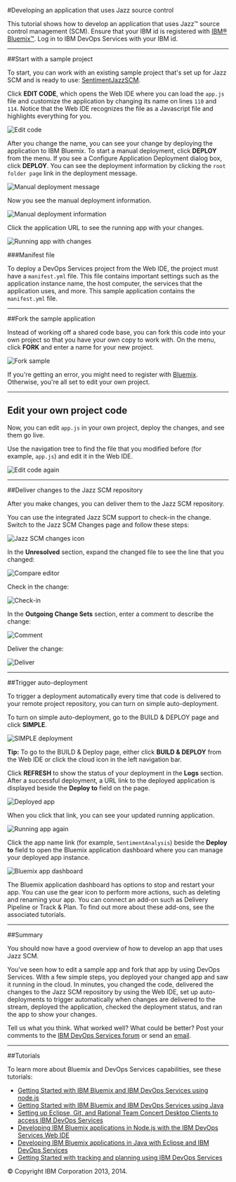 #Developing an application that uses Jazz source control

This tutorial shows how to develop an application that uses Jazz&trade; source control management (SCM). 
Ensure that your IBM id is registered with [IBM&reg; Bluemix&trade;](https://bluemix.net). Log in to IBM DevOps Services with your IBM id.

---
##Start with a sample project

To start, you can work with an existing sample project that's set up for 
Jazz SCM and is ready to use: [SentimentJazzSCM](https://hub.jazz.net/project/curtispd/SentimentJazzSCM/overview).

Click **EDIT CODE**, which opens the Web IDE where you can load the `app.js` file and 
customize the application by changing its name on lines `110` and `114`. 
Notice that the Web IDE recognizes the file as a Javascript file and 
highlights everything for you.

![Edit code](images/EditCode.png)

After you change the name, you can see your change by 
deploying the application to IBM Bluemix. 
To start a manual deployment, click **DEPLOY** from the menu. 
If you see a Configure Application Deployment dialog box, 
click **DEPLOY**. You can see the deployment information by 
clicking the `root folder page` link 
in the deployment message.

![Manual deployment message](images/ManualDeploymentMsg.png)

Now you see the manual deployment information.

![Manual deployment information](images/ManualDeploymentInfo.png)

Click the application URL to see the running app with your changes.

![Running app with changes](images/RunningApp.png)

###Manifest file

To deploy a DevOps Services project from the Web IDE, the project must have a 
`manifest.yml` file. 
This file contains important settings such as the application instance name,
the host computer, the services that the application uses, and more. 
This sample application contains the `manifest.yml` file.

---
##Fork the sample application

Instead of working off a shared code base, 
you can fork this code into your own project so that you have your own copy to work with. 
On the menu, click **FORK** and enter a name for your new project. 

![Fork sample](images/ForkSample.png)

If you're getting an error, you might need to register with [Bluemix](https://bluemix.net). 
Otherwise, you're all set to edit your own project.

---
## Edit your own project code

Now, you can edit `app.js` in your own project, deploy the changes, and see them go live. 

Use the 
navigation tree to find the file that you modified before (for example, `app.js`) and 
edit it in the Web IDE. 

![Edit code again](images/EditCodeAgain.png)

---
##Deliver changes to the Jazz SCM repository

After you make changes, 
you can deliver them to the Jazz SCM repository. 

You can use the integrated Jazz SCM support to check-in the change. 
Switch to the Jazz SCM Changes page and follow these steps:

![Jazz SCM changes icon](images/JazzSCMChanges.png)


In the **Unresolved** section, expand the changed file to see the line that you changed:

![Compare editor](images/CompareEditor.png)

Check in the change:

![Check-in](images/Checkin.png)


In the **Outgoing Change Sets** section, enter a comment to describe the change:

![Comment](images/Comment.png)

Deliver the change:

![Deliver](images/Deliver.png)
 
---
##Trigger auto-deployment

To trigger a deployment automatically every time that code is 
delivered to your remote project repository, 
you can turn on simple auto-deployment.

To turn on simple auto-deployment, go to the BUILD & DEPLOY page 
and click **SIMPLE**. 


![SIMPLE deployment](images/TurnOnSIMPLEDeploy.png)

**Tip:** To go to the BUILD & Deploy page, either click **BUILD & DEPLOY** from the 
Web IDE or click the cloud 
icon in the left navigation bar.

Click **REFRESH** to show the status of your deployment in the **Logs** section. 
After a successful deployment, a URL link to the deployed application is displayed beside the 
**Deploy to** field on the page.

![Deployed app](images/DeployedApp.png)

When you click that link, you can see your updated running application.

![Running app again](images/RunningAppAgain.png)

Click the app name link (for example, `SentimentAnalysis`) beside 
the **Deploy to** field to open 
the Bluemix application dashboard where you can manage your deployed app instance. 

![Bluemix app dashboard](images/BluemixApp.png)

The Bluemix application dashboard has options to 
stop and restart
your app. You can use the
gear icon to perform more actions, such as deleting 
and renaming your app. 
You can connect an add-on 
such as Delivery Pipeline or Track & Plan. 
To find out more about these add-ons, see the associated tutorials.

---
##Summary

You should now have a good overview of how to develop an app that uses Jazz SCM. 

You've seen how to edit a sample app and fork that app by using DevOps Services. 
With a few simple steps, you deployed your changed app and saw it 
running in the cloud.
In minutes, you changed the code, delivered the changes to the Jazz SCM repository 
by using the Web IDE, set up auto-deployments to trigger automatically when changes are
delivered to the stream, deployed the application, 
checked the deployment status, and ran the app to show your changes.

Tell us what you think. What worked well? 
What could be better? Post your comments to the [IBM DevOps Services forum](https://www.ibmdw.net/answers?community=jazzhub) 
or send an [email](mailto:hub%40jazz.net).

---
##Tutorials

To learn more about Bluemix and DevOps Services capabilities, see these tutorials:

* [Getting Started with IBM Bluemix and IBM DevOps Services using node.js](/tutorials/jazzeditor)
* [Getting Started with IBM Bluemix and IBM DevOps Services using Java](/tutorials/jazzeditorjava)
* [Setting up Eclipse, Git, and Rational Team Concert Desktop Clients to access IBM DevOps Services](/tutorials/clients)
* [Developing IBM Bluemix applications in Node.js with the IBM DevOps Services Web IDE](/tutorials/jazzweb)
* [Developing IBM Bluemix applications in Java with Eclipse and IBM DevOps Services](/tutorials/jazzrtc)    
* [Getting Started with tracking and planning using IBM DevOps Services](/tutorials/trackplan)  
    
&copy; Copyright IBM Corporation 2013, 2014.
